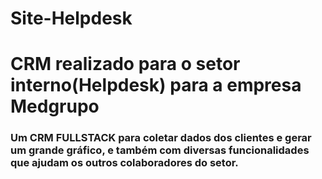# Site-Helpdesk

<h1> CRM realizado para o setor interno(Helpdesk) para a empresa Medgrupo </h1>

<h3> Um CRM FULLSTACK para coletar dados dos clientes e gerar um grande gráfico, e também com diversas funcionalidades que ajudam os outros colaboradores do setor. </h3>

